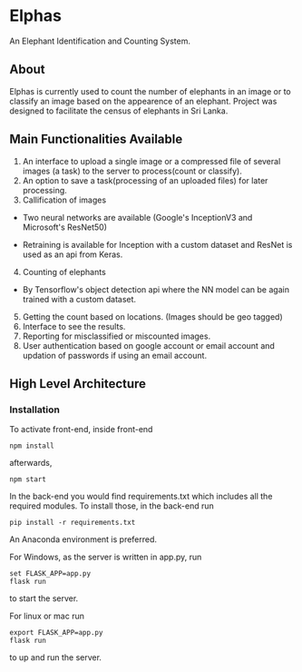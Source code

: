 # Elphas
An Elephant Identification and Counting System.

## About
Elphas is currently used to count the number of elephants in an image or to classify an image based on the appearence of an elephant. Project was designed to facilitate the census of elephants in Sri Lanka. 

## Main Functionalities Available
1. An interface to upload a single image or a compressed file of several images (a task) to the server to process(count or classify).
2. An option to save a task(processing of an uploaded files) for later processing.
3. Callification of images
+ Two neural networks are available (Google's InceptionV3 and Microsoft's ResNet50)
* Retraining is available for Inception with a custom dataset and ResNet is used as an api from Keras.
4. Counting of elephants
* By Tensorflow's object detection api where the NN model can be again trained with a custom dataset.
5. Getting the count based on locations. (Images should be geo tagged)
6. Interface to see the results.
7. Reporting for misclassified or miscounted images.
8. User authentication based on google account or email account and updation of passwords if using an email account. 

## High Level Architecture

### Installation
To activate front-end, inside front-end
```
npm install
```
afterwards,
```
npm start
```

In the back-end you would find requirements.txt which includes all the required modules. To install those, in the back-end run
```
pip install -r requirements.txt
```
An Anaconda environment is preferred.

For Windows, as the server is written in app.py, run
```
set FLASK_APP=app.py
flask run
```
to start the server.

For linux or mac run
```
export FLASK_APP=app.py
flask run
```
to up and run the server. 


